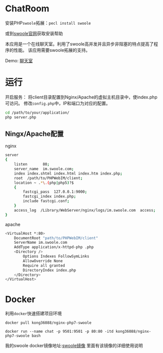 # ChatRoom
安装PHP`swoole`拓展：`pecl install swoole`

或到[swoole官网](http://www.swoole.com/)获取安装帮助

本应用是一个在线聊天室。利用了swoole高并发并且异步非阻塞的特点提高了程序的性能。
该应用需要swoole拓展的支持。

Demo: [聊天室](http://chat.jwlchina.cn)

# 运行

开启服务：
将client目录配置到Nginx/Apache的虚拟主机目录中，使index.php可访问。 修改`config.php`中，IP和端口为对应的配置。
``` bash
cd /path/to/your/application/
php server.php
```

## Ningx/Apache配置

nginx
``` bash
server 
{
    listen       80;
    server_name  im.swoole.com;
    index index.shtml index.html index.htm index.php;
    root  /path/to/PHPWebIM/client;
    location ~ .*\.(php|php5)?$
    {
        fastcgi_pass  127.0.0.1:9000;
        fastcgi_index index.php;
        include fastcgi.conf;
    }
    access_log  /Library/WebServer/nginx/logs/im.swoole.com  access;
}
```
apache
``` bash
<VirtualHost *:80>
    DocumentRoot "path/to/PHPWebIM/client"
    ServerName im.swoole.com
    AddType application/x-httpd-php .php
    <Directory />
        Options Indexes FollowSymLinks
        AllowOverride None
        Require all granted
        DirectoryIndex index.php
    </Directory>
</VirtualHost>
```

# Docker

利用`docker`快速搭建项目环境

`docker pull kong36088/nginx-php7-swoole`

`docker run --name chat -p 9501:9501 -p 80:80 -itd kong36088/nginx-php7-swoole bash`

我的swoole docker镜像地址:[swoole镜像](https://hub.docker.com/r/kong36088/nginx-php7-swoole/)
里面有该镜像的详细使用说明
